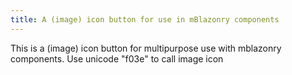 ```yaml
---
title: A (image) icon button for use in mBlazonry components
---
```


This is a (image) icon button for multipurpose use with mblazonry components. Use unicode "f03e" to call image icon